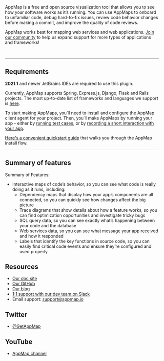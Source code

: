 AppMap is a free and open source visualization tool that allows you to see how your software works as it’s running.
You can use AppMaps to onboard to unfamiliar code, debug hard-to-fix issues, review code behavior changes before
making a commit, and improve the quality of code reviews.

AppMap works best for mapping web services and web applications. [Join our community](https://appmap.io/community/)
 to help us expand support for more types of applications and frameworks!

&nbsp;

---

## Requirements

**2021.1** and newer JetBrains IDEs are required to use this plugin.

Currently, AppMap supports Spring, Express.js, Django, Flask and Rails projects. The most up-to-date list of frameworks and languages we support is
[here](https://appmap.io/docs/integrations.html). 

To start making AppMaps, you’ll need to install and configure the AppMap client agent for your project.
Then, you’ll make AppMaps by running your app - either by
[running test cases](https://appmap.io/docs/recording-methods.html#recording-test-cases), or by
[recording a short interaction with your app](https://appmap.io/docs/reference/remote-recording.html).

[Here's a convenient quickstart guide](https://appmap.io/docs/quickstart/) that walks you through the AppMap install flow.  

---

## Summary of features

Summary of Features:
- Interactive maps of code’s behavior, so you can see what code is really doing as it runs, including: 
    - Dependency maps that display how your app’s components are all connected, so you can quickly see how changes affect the big picture
    - Trace diagrams that show details about how a feature works, so you can find optimization opportunities and investigate tricky bugs
    - SQL query data, so you can see exactly what’s happening between your code and the database  
    - Web services data, so you can see what message your app received and how it responded
    - Labels that identify the key functions in source code, so you can easily find critical code events and ensure they’re configured and used properly


## Resources

- [Our doc site](https://appmap.io/docs/appmap-overview.html)
- [Our GitHub](https://github.com/applandinc)
- [Our blog](https://appmap.io/blog/)
- [1:1 support with our dev team on Slack](https://appmap.io/slack)
- Email support: [support@appmap.io](mailto:support@appmap.io)

## Twitter

- [@GetAppMap](https://twitter.com/getappmap)

## YouTube

- [AppMap channel](https://www.youtube.com/channel/UCxVv4gVnr2Uf2PSzoELZUcg)
